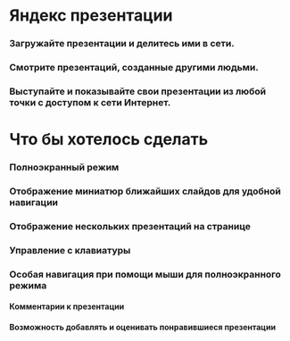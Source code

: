# Яндекс презентации

### Загружайте презентации и делитесь ими в сети.
### Смотрите презентаций, созданные другими людьми.
### Выступайте и показывайте свои презентации из любой точки с доступом к сети Интернет.

# Что бы хотелось сделать

### Полноэкранный режим
### Отображение миниатюр ближайших слайдов для удобной навигации
### Отображение нескольких презентаций на странице
### Управление с клавиатуры
### Особая навигация при помощи мыши для полноэкранного режима

#### Комментарии к презентации
#### Возможность добавлять и оценивать понравившиеся презентации
